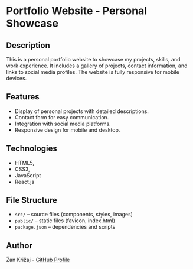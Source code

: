 # Portfolio Website - Personal Showcase

## Description
This is a personal portfolio website to showcase my projects, skills, and work experience. It includes a gallery of projects, contact information, and links to social media profiles. The website is fully responsive for mobile devices.

## Features
- Display of personal projects with detailed descriptions.
- Contact form for easy communication.
- Integration with social media platforms.
- Responsive design for mobile and desktop.

## Technologies
- HTML5, 
- CSS3, 
- JavaScript
- React.js

## File Structure
- `src/` – source files (components, styles, images)
- `public/` – static files (favicon, index.html)
- `package.json` – dependencies and scripts

## Author
Žan Križaj - [GitHub Profile](https://github.com/KrizajZan1)
